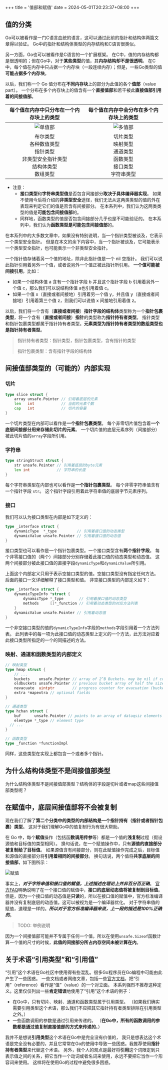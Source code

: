 +++
title = '值部和赋值'
date = 2024-05-01T20:23:37+08:00
+++

## 值的分类
Go可以被看作是一门C语言血统的语言，这可以通过此前的指针和结构体两篇文章得以验证。 Go中的指针和结构体类型的内存结构和C语言很类似。

另一方面，Go也可以被看作是C语言的一个扩展框架。 在C中，值的内存结构都是很透明的；但在Go中，对于**某些类型**的值，其**内存结构却不是很透明**。 在C中，每个值在内存中只占据一个内存块（一段连续内存）；但是，一些Go类型的值**可能占据多个内存块**。

以后，我们称一个 Go 值分布在**不同内存块**上的部分为此值的各个**值部**（value part）。 一个分布在多个内存块上的值含有一个**直接值部**和若干被此**直接值部引用着的间接值部**。

|           每个值在内存中只分布在一个内存块上的类型           |          每个值在内存中会分布在多个内存块上的类型                          |
| :----------------------------------------------------------: |:------------------------------------------------------:|
|              ![单值部](/images/lang/go/value-parts-single.png)               |    ![多值部](/images/lang/go/value-parts-multiple.png)    |
| 布尔类型<br/> 各种数值类型<br/> 指针类型<br/> 非类型安全指针类型<br/> 结构体类型<br/> 数组类型 | 切片类型<br/> 映射类型<br/> 通道类型<br/> 函数类型<br/> 接口类型<br/>字符串类型 |

- 注意：
    - **接口类型**和**字符串类型值**是否包含间接部分**取决于具体编译器实现**。 如果不使用今后将介绍的**非类型安全**途径，我们无法从这两类类型的值的外在表现来判定它们的值是否含有间接部分。 在本系列中，我们认为这两类类型的值是**可能包含间接值部**的。
    - 同样地，函数类型的值是否包含间接部分几乎也是不可能验证的。 在本系列中，我们认为**函数类型是可能包含间接值部**的。

在本系列中的大多数文章中，如果没有特别说明，当一个指针类型被谈及，它表示一个类型安全指针。 但是在本文的余下内容中，当一个指针被谈及，它可能表示一个类型安全指针，也可能表示一个非类型安全指针。

一个指针值存储着另一个值的地址，除非此指针值是一个 nil 空指针。 我们可以说此指针引用着另外一个值，或者说另外一个值正被此指针所引用。 **一个值可能被间接引用**，比如：
- 如果一个结构体值 a 含有一个指针字段 b 并且这个指针字段 b 引用着另外一个值 c，那么我们可以说结构体值 a也引用着值 c。
- 如果一个值 x（直接或者间接地）引用着另一个值 y，并且值 y（直接或者间接地）引用着第三个值 z，则我们可以说值 x 间接地引用着值 z。

以后，我们将一个含有（**直接或者间接**）**指针字段的结构体**类型称为一个**指针包裹类型**，将一个含有（**直接或者间接**）**指针**的类型称为**指针持有者类型**。 指针类型和指针包裹类型都属于指针持有者类型。**元素类型为指针持有者类型的数组类型也是指针持有者类型**。

> 指针持有者类型：指针类型，指针包裹类型，含有指针的类型
>
> 指针包裹类型：含有指针字段的结构体

## 间接值部类型的（可能的）内部实现
### 切片
```go
type slice struct {
    array unsafe.Pointer // 引用着底层的元素
    len   int            // 当前的元素个数
    cap   int            // 切片的容量
}
```
一个切片类型在内部可以看作是**一个指针包裹类型**。 每个非零切片值包含着**一个底层间接部分用来存储此切片的元素**。 一个切片值的底层元素序列（间接部分）被此切片值的`array`字段所引用。

### 字符串
```go
type stringStruct struct {
    str unsafe.Pointer // 引用着底层的byte元素
    len int            // 字符串的长度
}
```
每个字符串类型在内部也可以看作是**一个指针包裹类型**。 每个非零字符串值含有一个指针字段 `str`。 这个指针字段引用着此字符串值的底层字节元素序列。

### 接口
我们可以认为接口类型在内部是如下定义的：
```go
type _interface struct {
    dynamicType  *_type         // 引用着接口值的动态类型
    dynamicValue unsafe.Pointer // 引用着接口值的动态值
}
```
接口类型也可以看作是一个指针包裹类型。一个接口类型含有**两个指针字段**。 每个非零接口值的（两个）间接部分分别存储着此接口值的动态类型和动态值。 这两个间接部分被此接口值的直接字段`dynamicType`和`dynamicValue`所引用。

上面这个内部定义只用于表示空接口类型的值。空接口类型没有指定任何方法。 后面的接口一文详细解释了接口类型和值。 非空接口类型的内部定义如下：
```go
type _interface struct {
	dynamicTypeInfo *struct {
		dynamicType *_type       // 引用着接口值的动态类型
		methods     []*_function // 引用着动态类型的对应方法列表
	}
	dynamicValue unsafe.Pointer // 引用着动态值
}
```
一个非空接口类型的值的`dynamicTypeInfo`字段的`methods`字段引用着一个方法列表。 此列表中的每一项为此接口值的动态类型上定义的一个方法，此方法对应着此接口类型所指定的一个的同描述的方法。

### 映射、通道和函数类型的内部定义
```go
// 映射类型
type hmap struct {
    // ...
    buckets    unsafe.Pointer // array of 2^B Buckets. may be nil if count==0.
    oldbuckets unsafe.Pointer // previous bucket array of half the size, non-nil only when growing
    nevacuate  uintptr        // progress counter for evacuation (buckets less than this have been evacuated)
    extra *mapextra // optional fields
}

// 通道类型
type hchan struct {
    buf      unsafe.Pointer // points to an array of dataqsiz elements
    elemtype *_type // element type
  // ...
}

// 函数类型
type _function *functionImpl
```
同样，这些类型在实现上都包含一个或者多个指针。

## 为什么结构体类型不是间接值部类型
为什么结构体类型不是间接值部类型？结构体的字段是切片或者map这些间接值部类型呢？

## 在赋值中，底层间接值部将不会被复制
现在我们了解了**第二个分类中的类型的内部结构是一个指针持有（指针或者指针包裹）类型**。 这对于我们理解Go中的值复制行为有很大帮助。

在 Go 中，每个**赋值**操作（包括函**数调用传参**等）都是一个值的**浅复制**过程（假设源值和目标值的类型相同）。 换句话说，在一个赋值操作中，只有**源值的直接部分被复制给了目标值**。 如果源值含有间接部分，则在此赋值操作完成之后，目标值和源值的直接部分将**引用着相同的间接部分**。 换句话说，两个值将**共享底层的间接值部**，如下图所示：

![赋值](/images/lang/go/value-1.png)

事实上，***对于字符串值和接口值的赋值，上述描述在理论上并非百分百正确***。 [官方FAQ](https://golang.google.cn/doc/faq#pass_by_value)明确说明了在一个接口值的赋值中，**接口的底层动态值将被复制到目标值**。 但是，因为一个接口值的动态值是**只读**的，所以在接口值的赋值中，官方标准编译器并没有复制底层的动态值。这可以被视为是一个编译器优化。 对于字符串值的赋值，道理是一样的。***所以对于官方标准编译器来说，上一段的描述是100%正确的***。

> TODO: 举例说明
>

因为一个间接值部可能并不专属于任何一个值，所以在使用`unsafe.Sizeof`函数计算一个值的尺寸的时候，**此值的间接部分所占内存空间未被计算在内**。


## 关于术语“引用类型”和“引用值”
“引用”这个术语在Go社区中使用得有些混乱。很多Go程序员在Go编程中可能由此产生了一些困惑。 一些文档或者网络文章，包括一些[官方文档](https://golang.google.cn/doc/faq#references)，把“引用”（reference）看作是“值”（value）的一个对立面。 本系列强烈不推荐这种定义。这里仅仅列出一些**肯定错误**地使用了“引用”这个术语的例子：

- 在Go中，只有切片、映射、通道和函数类型属于引用类型。 （如果我们确实需要引用类型这个术语，那么我们不应把其它指针持有者类型排除在引用类型之外。）
- 一些函数调用的参数是通过引用来传递的。 （**在Go中，所有的函数调用的参数都是通过值复制直接值部的方式来传递的**。）

我并不是想说**引用类型**这个术语在Go中是完全没有价值的， 我只是想表达这个术语是完全没有必要的，并且它常常在Go的使用中导致一些困惑。我推荐使用**指针持有者类型**来代替这个术语。 另外，我个人的观点是最好将**引用**这个词限定到只表示值之间的关系，把它当作一个动词或者名词来使用，永远不要把它当作一个形容词来使用。 这样将在使用Go的过程中避免很多困惑。

